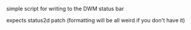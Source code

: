 simple script for writing to the DWM status bar

expects status2d patch (formatting will be all weird if you don't have it)
